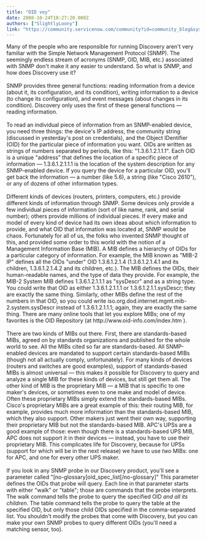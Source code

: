 ```yaml
---
title: "OID vey"
date: 2008-10-24T18:27:20.000Z
authors: ["SlightlyLoony"]
link: "https://community.servicenow.com/community?id=community_blog&sys_id=ca0eaa2ddbd0dbc01dcaf3231f9619fe"
---
```

<p>Many of the people who are responsible for running Discovery aren't very familiar with the Simple Network Management Protocol (SNMP). The seemingly endless stream of acronyms (SNMP, OID, MIB, etc.) associated with SNMP don't make it any easier to understand. So what is SNMP, and how does Discovery use it?<br /><br />SNMP provides three general functions: reading information from a device (about it, its configuration, and its condition), writing information to a device (to change its configuration), and event messages (about changes in its condition). Discovery only uses the first of these general functions — reading information.<br /><br />To read an individual piece of information from an SNMP-enabled device, you need three things: the device's IP address, the community string (discussed in yesterday's post on credentials), and the Object IDentifier (OID) for the particular piece of information you want. OIDs are written as strings of numbers separated by periods, like this: "1.3.6.1.2.1.1.1". Each OID is a unique "address" that defines the location of a specific piece of information — 1.3.6.1.2.1.1.1 is the location of the system description for any SNMP-enabled device. If you query the device for a particular OID, you'll get back the information — a number (like 5.6), a string (like "Cisco 2610"), or any of dozens of other information types.<br /><br />Different kinds of devices (routers, printers, computers, etc.) provide different kinds of information through SNMP. Some devices only provide a few individual pieces of information (sort of like name, rank, and serial number); others provide millions of individual pieces. If every make and model of every kind of device had its own ideas about which information to provide, and what OID that information was located at, SNMP would be chaos. Fortunately for all of us, the folks who invented SNMP thought of this, and provided some order to this world with the notion of a Management Information Base (MIB). A MIB defines a hierarchy of OIDs for a particular category of information. For example, the MIB known as "MIB-2 IP" defines all the OIDs "under" OID 1.3.6.1.2.1.4 (1.3.6.1.2.1.4.1 and its children, 1.3.6.1.2.1.4.2 and its children, etc.). The MIB defines the OIDs, their human-readable names, and the type of data they provide. For example, the MIB-2 System MIB defines 1.3.6.1.2.1.1.1 as "sysDescr" and as a string type. You could write that OID as either 1.3.6.1.2.1.1.1 or 1.3.6.1.2.1.1.sysDescr; they are exactly the same thing. Similarly, other MIBs define the rest of the numbers in that OID, so you could write iso.org.dod.internet.mgmt.mib-2.system.sysDescr instead of 1.3.6.1.2.1.1.1; again, they are exactly the same thing. There are many online tools that let you explore MIBs; one of my favorites is the OID Repository (at http://www.oid-info.com/index.htm ).<br /><br />There are two kinds of MIBs out there. First, there are standards-based MIBs, agreed on by standards organizations and published for the whole world to see. All the MIBs cited so far are standards-based. All SNMP-enabled devices are mandated to support certain standards-based MIBs (though not all actually comply, unfortunately). For many kinds of devices (routers and switches are good examples), support of standards-based MIBs is almost universal — this makes it possible for Discovery to query and analyze a single MIB for these kinds of devices, but still get them all. The other kind of MIB is the proprietary MIB — a MIB that is specific to one maker's devices, or sometimes even to one make and model of device. Often these proprietary MIBs simply extend the standards-based MIBs. Cisco's proprietary MIBs are a great example of this: their routing MIB, for example, provides much more information than the standards-based MIB, which they also support. Other makers just went their own way, supporting their proprietary MIB but not the standards-based MIB. APC's UPSs are a good example of those: even though there is a standards-based UPS MIB, APC does not support it in their devices — instead, you have to use their proprietary MIB. This complicates life for Discovery, because for UPSs (support for which will be in the next release) we have to use <i>two</i> MIBs: one for APC, and one for every other UPS maker.<br /><br />If you look in any SNMP probe in our Discovery product, you'll see a parameter called "[no-glossary]oid_spec_list[/no-glossary]" This parameter defines the OIDs that probe will query. Each line in that parameter starts with either "walk" or "table"; those are commands that the probe interprets. The walk command tells the probe to query the specified OID <i>and all its children</i>. The table command tells the probe to query the table at the specified OID, but only those child OIDs specified in the comma-separated list. You shouldn't modify the probes that come with Discovery, but you can make your own SNMP probes to query different OIDs (you'll need a matching sensor, too).</p>